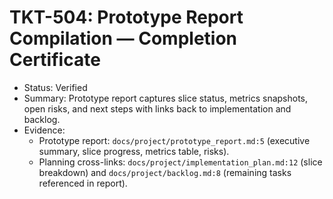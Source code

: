 # TKT-504: Prototype Report Compilation — Completion Certificate

- Status: Verified
- Summary: Prototype report captures slice status, metrics snapshots, open risks, and next steps with links back to implementation and backlog.
- Evidence:
  - Prototype report: `docs/project/prototype_report.md:5` (executive summary, slice progress, metrics table, risks).
  - Planning cross-links: `docs/project/implementation_plan.md:12` (slice breakdown) and `docs/project/backlog.md:8` (remaining tasks referenced in report).
